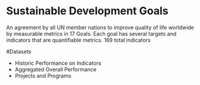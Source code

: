
# Sustainable Development Goals

An agreement by all UN member nations to improve quality of life worldwide by measurable metrics in 17 Goals.
Each goal has several targets and indicators that are quantifiable metrics. 169 total indicators

#Datasets
* Historic Performance on Indicators
* Aggregated Overall Performance
* Projects and Programs
